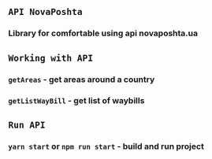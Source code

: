## `API NovaPoshta`
### Library for comfortable using api novaposhta.ua
## `Working with API`
### `getAreas` - get areas around a country
### `getListWayBill` - get list of waybills 

## `Run API`
### `yarn start` or `npm run start` - build and run project
